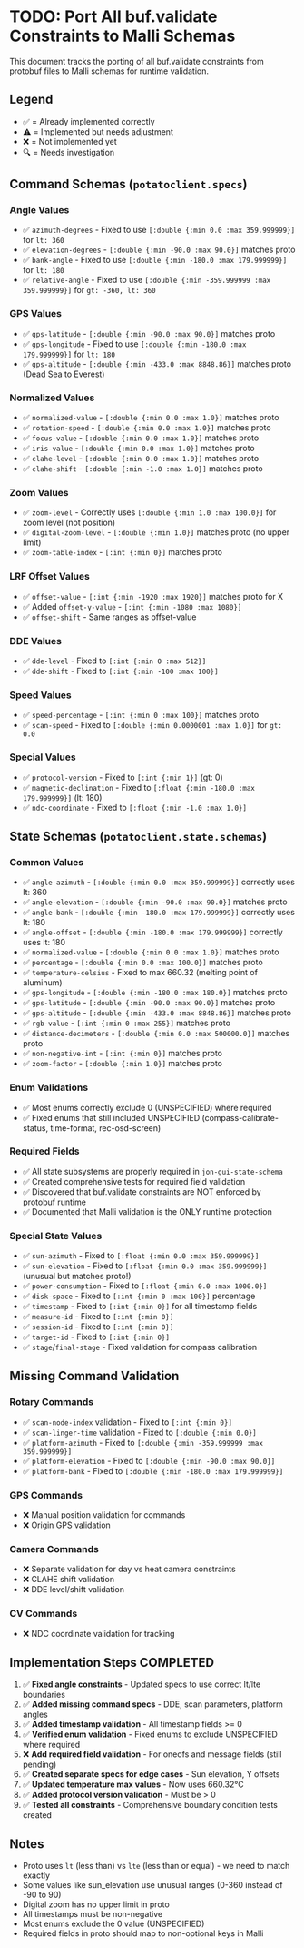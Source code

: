 # TODO: Port All buf.validate Constraints to Malli Schemas

This document tracks the porting of all buf.validate constraints from protobuf files to Malli schemas for runtime validation.

## Legend
- ✅ = Already implemented correctly
- ⚠️ = Implemented but needs adjustment
- ❌ = Not implemented yet
- 🔍 = Needs investigation

## Command Schemas (`potatoclient.specs`)

### Angle Values
- ✅ `azimuth-degrees` - Fixed to use `[:double {:min 0.0 :max 359.999999}]` for `lt: 360`
- ✅ `elevation-degrees` - `[:double {:min -90.0 :max 90.0}]` matches proto
- ✅ `bank-angle` - Fixed to use `[:double {:min -180.0 :max 179.999999}]` for `lt: 180`
- ✅ `relative-angle` - Fixed to use `[:double {:min -359.999999 :max 359.999999}]` for `gt: -360, lt: 360`

### GPS Values
- ✅ `gps-latitude` - `[:double {:min -90.0 :max 90.0}]` matches proto
- ✅ `gps-longitude` - Fixed to use `[:double {:min -180.0 :max 179.999999}]` for `lt: 180`
- ✅ `gps-altitude` - `[:double {:min -433.0 :max 8848.86}]` matches proto (Dead Sea to Everest)

### Normalized Values
- ✅ `normalized-value` - `[:double {:min 0.0 :max 1.0}]` matches proto
- ✅ `rotation-speed` - `[:double {:min 0.0 :max 1.0}]` matches proto
- ✅ `focus-value` - `[:double {:min 0.0 :max 1.0}]` matches proto
- ✅ `iris-value` - `[:double {:min 0.0 :max 1.0}]` matches proto
- ✅ `clahe-level` - `[:double {:min 0.0 :max 1.0}]` matches proto
- ✅ `clahe-shift` - `[:double {:min -1.0 :max 1.0}]` matches proto

### Zoom Values
- ✅ `zoom-level` - Correctly uses `[:double {:min 1.0 :max 100.0}]` for zoom level (not position)
- ✅ `digital-zoom-level` - `[:double {:min 1.0}]` matches proto (no upper limit)
- ✅ `zoom-table-index` - `[:int {:min 0}]` matches proto

### LRF Offset Values
- ✅ `offset-value` - `[:int {:min -1920 :max 1920}]` matches proto for X
- ✅ Added `offset-y-value` - `[:int {:min -1080 :max 1080}]`
- ✅ `offset-shift` - Same ranges as offset-value

### DDE Values
- ✅ `dde-level` - Fixed to `[:int {:min 0 :max 512}]`
- ✅ `dde-shift` - Fixed to `[:int {:min -100 :max 100}]`

### Speed Values
- ✅ `speed-percentage` - `[:int {:min 0 :max 100}]` matches proto
- ✅ `scan-speed` - Fixed to `[:double {:min 0.0000001 :max 1.0}]` for `gt: 0.0`

### Special Values
- ✅ `protocol-version` - Fixed to `[:int {:min 1}]` (gt: 0)
- ✅ `magnetic-declination` - Fixed to `[:float {:min -180.0 :max 179.999999}]` (lt: 180)
- ✅ `ndc-coordinate` - Fixed to `[:float {:min -1.0 :max 1.0}]`

## State Schemas (`potatoclient.state.schemas`)

### Common Values
- ✅ `angle-azimuth` - `[:double {:min 0.0 :max 359.999999}]` correctly uses lt: 360
- ✅ `angle-elevation` - `[:double {:min -90.0 :max 90.0}]` matches proto
- ✅ `angle-bank` - `[:double {:min -180.0 :max 179.999999}]` correctly uses lt: 180
- ✅ `angle-offset` - `[:double {:min -180.0 :max 179.999999}]` correctly uses lt: 180
- ✅ `normalized-value` - `[:double {:min 0.0 :max 1.0}]` matches proto
- ✅ `percentage` - `[:double {:min 0.0 :max 100.0}]` matches proto
- ✅ `temperature-celsius` - Fixed to max 660.32 (melting point of aluminum)
- ✅ `gps-longitude` - `[:double {:min -180.0 :max 180.0}]` matches proto
- ✅ `gps-latitude` - `[:double {:min -90.0 :max 90.0}]` matches proto
- ✅ `gps-altitude` - `[:double {:min -433.0 :max 8848.86}]` matches proto
- ✅ `rgb-value` - `[:int {:min 0 :max 255}]` matches proto
- ✅ `distance-decimeters` - `[:double {:min 0.0 :max 500000.0}]` matches proto
- ✅ `non-negative-int` - `[:int {:min 0}]` matches proto
- ✅ `zoom-factor` - `[:double {:min 1.0}]` matches proto

### Enum Validations
- ✅ Most enums correctly exclude 0 (UNSPECIFIED) where required
- ✅ Fixed enums that still included UNSPECIFIED (compass-calibrate-status, time-format, rec-osd-screen)

### Required Fields
- ✅ All state subsystems are properly required in `jon-gui-state-schema`
- ✅ Created comprehensive tests for required field validation
- ✅ Discovered that buf.validate constraints are NOT enforced by protobuf runtime
- ✅ Documented that Malli validation is the ONLY runtime protection

### Special State Values
- ✅ `sun-azimuth` - Fixed to `[:float {:min 0.0 :max 359.999999}]`
- ✅ `sun-elevation` - Fixed to `[:float {:min 0.0 :max 359.999999}]` (unusual but matches proto!)
- ✅ `power-consumption` - Fixed to `[:float {:min 0.0 :max 1000.0}]`
- ✅ `disk-space` - Fixed to `[:int {:min 0 :max 100}]` percentage
- ✅ `timestamp` - Fixed to `[:int {:min 0}]` for all timestamp fields
- ✅ `measure-id` - Fixed to `[:int {:min 0}]`
- ✅ `session-id` - Fixed to `[:int {:min 0}]`
- ✅ `target-id` - Fixed to `[:int {:min 0}]`
- ✅ `stage`/`final-stage` - Fixed validation for compass calibration

## Missing Command Validation

### Rotary Commands
- ✅ `scan-node-index` validation - Fixed to `[:int {:min 0}]`
- ✅ `scan-linger-time` validation - Fixed to `[:double {:min 0.0}]`
- ✅ `platform-azimuth` - Fixed to `[:double {:min -359.999999 :max 359.999999}]`
- ✅ `platform-elevation` - Fixed to `[:double {:min -90.0 :max 90.0}]`
- ✅ `platform-bank` - Fixed to `[:double {:min -180.0 :max 179.999999}]`

### GPS Commands
- ❌ Manual position validation for commands
- ❌ Origin GPS validation

### Camera Commands
- ❌ Separate validation for day vs heat camera constraints
- ❌ CLAHE shift validation
- ❌ DDE level/shift validation

### CV Commands
- ❌ NDC coordinate validation for tracking

## Implementation Steps COMPLETED

1. ✅ **Fixed angle constraints** - Updated specs to use correct lt/lte boundaries
2. ✅ **Added missing command specs** - DDE, scan parameters, platform angles
3. ✅ **Added timestamp validation** - All timestamp fields >= 0
4. ✅ **Verified enum validation** - Fixed enums to exclude UNSPECIFIED where required
5. ❌ **Add required field validation** - For oneofs and message fields (still pending)
6. ✅ **Created separate specs for edge cases** - Sun elevation, Y offsets
7. ✅ **Updated temperature max values** - Now uses 660.32°C
8. ✅ **Added protocol version validation** - Must be > 0
9. ✅ **Tested all constraints** - Comprehensive boundary condition tests created

## Notes

- Proto uses `lt` (less than) vs `lte` (less than or equal) - we need to match exactly
- Some values like sun_elevation use unusual ranges (0-360 instead of -90 to 90)
- Digital zoom has no upper limit in proto
- All timestamps must be non-negative
- Most enums exclude the 0 value (UNSPECIFIED)
- Required fields in proto should map to non-optional keys in Malli